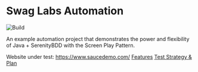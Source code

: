 # Swag Labs Automation

![Build](https://github.com/alixhanbasha/ECommerce-SwagLabs-Java-Automation/actions/workflows/maven.yml/badge.svg)

An example automation project that demonstrates the power and flexibility of Java + SerenityBDD with the Screen Play Pattern.

Website under test: https://www.saucedemo.com/
[Features](src/test/resources/features/readme.md)
[Test Strategy & Plan](src/test/resources/docs)